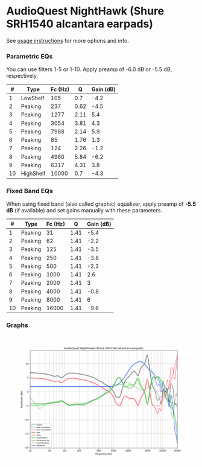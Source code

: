 # AudioQuest NightHawk (Shure SRH1540 alcantara earpads)
See [usage instructions](https://github.com/jaakkopasanen/AutoEq#usage) for more options and info.

### Parametric EQs
You can use filters 1-5 or 1-10. Apply preamp of -6.0 dB or -5.5 dB, respectively.

|   # | Type      |   Fc (Hz) |    Q |   Gain (dB) |
|-----|-----------|-----------|------|-------------|
|   1 | LowShelf  |       105 | 0.7  |        -4.2 |
|   2 | Peaking   |       237 | 0.62 |        -4.5 |
|   3 | Peaking   |      1277 | 2.11 |         5.4 |
|   4 | Peaking   |      3054 | 3.81 |         4.3 |
|   5 | Peaking   |      7988 | 2.14 |         5.9 |
|   6 | Peaking   |        85 | 1.76 |         1.3 |
|   7 | Peaking   |       124 | 2.26 |        -1.2 |
|   8 | Peaking   |      4960 | 5.84 |        -6.2 |
|   9 | Peaking   |      6317 | 4.31 |         3.8 |
|  10 | HighShelf |     10000 | 0.7  |        -4.3 |

### Fixed Band EQs
When using fixed band (also called graphic) equalizer, apply preamp of **-5.5 dB** (if available) and set gains manually with these parameters.

|   # | Type    |   Fc (Hz) |    Q |   Gain (dB) |
|-----|---------|-----------|------|-------------|
|   1 | Peaking |        31 | 1.41 |        -5.4 |
|   2 | Peaking |        62 | 1.41 |        -2.2 |
|   3 | Peaking |       125 | 1.41 |        -3.5 |
|   4 | Peaking |       250 | 1.41 |        -3.8 |
|   5 | Peaking |       500 | 1.41 |        -2.3 |
|   6 | Peaking |      1000 | 1.41 |         2.6 |
|   7 | Peaking |      2000 | 1.41 |         3   |
|   8 | Peaking |      4000 | 1.41 |        -0.8 |
|   9 | Peaking |      8000 | 1.41 |         6   |
|  10 | Peaking |     16000 | 1.41 |        -9.6 |

### Graphs
![](./AudioQuest%20NightHawk%20(Shure%20SRH1540%20alcantara%20earpads).png)
